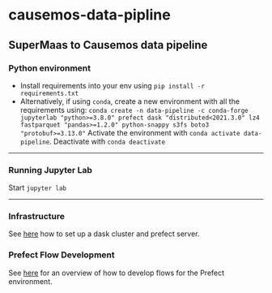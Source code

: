 # causemos-data-pipline

## SuperMaas to Causemos data pipeline

### Python environment

- Install requirements into your env using `pip install -r requirements.txt`
- Alternatively, if using `conda`, create a new environment with all the requirements using:
`conda create -n data-pipeline -c conda-forge jupyterlab "python>=3.8.0" prefect dask "distributed<2021.3.0" lz4 fastparquet "pandas>=1.2.0" python-snappy s3fs boto3 "protobuf>=3.13.0"`
Activate the environment with `conda activate data-pipeline`. Deactivate with `conda deactivate`

---

### Running Jupyter Lab

Start `jupyter lab`

---

### Infrastructure

See [here](./infra/README.md) how to set up a dask cluster and prefect server.
### Prefect Flow Development

See [here](./flows/README.md) for an overview of how to develop flows for the Prefect environment.